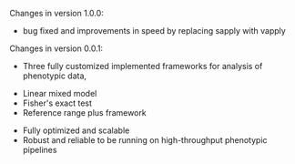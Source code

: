 Changes in version 1.0.0:
+ bug fixed and improvements in speed by replacing sapply with vapply

Changes in version 0.0.1:

+ Three fully customized implemented frameworks for analysis of phenotypic data, 
-    Linear mixed model
-    Fisher's exact test
-    Reference range plus framework
+ Fully optimized and scalable
+ Robust and reliable to be running on high-throughput phenotypic pipelines

